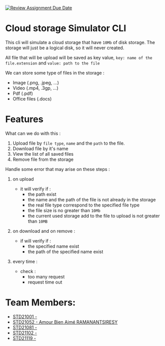 [![Review Assignment Due Date](https://classroom.github.com/assets/deadline-readme-button-24ddc0f5d75046c5622901739e7c5dd533143b0c8e959d652212380cedb1ea36.svg)](https://classroom.github.com/a/wTBA-Etm)

# Cloud storage Simulator CLI

This cli will simulate a cloud storage that have `10Mb` of disk storage. The storage will just be a logical disk, so it will never created.

All file that will be upload will be saved as key value, `key: name of the file.extension` and `value: path to the file`

We can store some type of files in the storage : 
- Image (.png, .jpeg, ...)
- Video (.mp4, .3gp, ...)
- Pdf (.pdf)
- Office files (.docs)

# Features 

What can we do with this : 
1. Upload file by `file type`, `name` and the `path` to the file.
2. Download file by it's name
3. View the list of all saved files
4. Remove file from the storage

Handle some error that may arise on these steps :
1. on upload 
    - it will verify if :
        - the path exist
        - the name and the path of the file is not already in the storage
        - the real file type correspond to the specified file type 
        - the file size is no greater than `10Mb`
        - the current used storage add to the file to upload is not greater than `10MB`

2. on download and on remove :
    - if will verify if :
        - the specified name exist
        - the path of the specified name exist 

3. every time :
    - check :
        - too many request
        - request time out

# Team Members: 

- [ STD21001 - ]()
- [STD21052 - Amour Bien Aimé RAMANANTSIRESY](https://github.com/amourRamanantsiresy)
- [ STD21081 - ]()
- [ STD21102 - ]()
- [ STD21119 - ]()